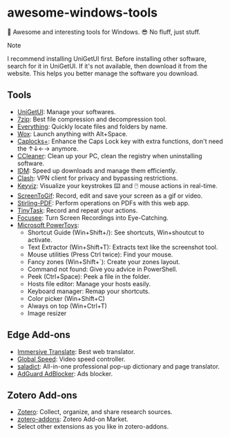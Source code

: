 # awesome-windows-tools

🔧 Awesome and interesting tools for Windows. 
😎 No fluff, just stuff.

> [!Note]
> I recommend installing UniGetUI first. Before installing other software, search for it in UniGetUI. If it's not available, then download it from the website. This helps you better manage the software you download.


## Tools

- [UniGetUI](https://github.com/marticliment/UniGetUI): Manage your softwares.
- [7zip](https://www.7-zip.org/): Best file compression and decompression tool.
- [Everything](https://www.voidtools.com/en-us/): Quickly locate files and folders by name.
- [Wox](https://github.com/Wox-launcher/Wox): Launch anything with Alt+Space.
- [Caplocks+](https://capslox.com/capslock-plus/en.html): Enhance the Caps Lock key with extra functions, don't need the ↑↓←→ anymore.
- [CCleaner](https://www.ccleaner.com/ccleaner): Clean up your PC, clean the registry when uninstalling software.
- [IDM](https://www.internetdownloadmanager.com/): Speed up downloads and manage them efficiently.
- [Clash](https://github.com/clashdownload/Clash): VPN client for privacy and bypassing restrictions.
- [Keyviz](https://mularahul.github.io/keyviz/): Visualize your keystrokes ⌨️ and 🖱️ mouse actions in real-time.
- [ScreenToGif](https://github.com/NickeManarin/ScreenToGif): Record, edit and save your screen as a gif or video.
- [Stirling-PDF](https://github.com/Stirling-Tools/Stirling-PDF): Perform operations on PDFs with this web app.
- [TinyTask](https://www.tinytask.net/): Record and repeat your actions.
- [Focusee](https://focusee.imobie.com/): Turn Screen Recordings into Eye-Catching.
- [Microsoft PowerToys](https://github.com/microsoft/PowerToys):
  - Shortcut Guide (Win+Shift+/): See shortcuts, Win+shoutcut to activate.
  - Text Extractor (Win+Shift+T): Extracts text like the screenshot tool.
  - Mouse utilities (Press Ctrl twice): Find your mouse.
  - Fancy zones (Win+Shift+`): Create your zones layout.
  - Command not found: Give you advice in PowerShell.
  - Peek (Ctrl+Space): Peek a file in the folder.
  - Hosts file editor: Manage your hosts easily.
  - Keyboard manager: Remap your shortcuts.
  - Color picker (Win+Shift+C)
  - Always on top (Win+Ctrl+T)
  - Image resizer

## Edge Add-ons

- [Immersive Translate](https://microsoftedge.microsoft.com/addons/detail/immersive-translate-tra/amkbmndfnliijdhojkpoglbnaaahippg): Best web translator.
- [Global Speed](https://microsoftedge.microsoft.com/addons/detail/global-speed/mjhlabbcmjflkpjknnicihkfnmbdfced): Video speed controller.
- [saladict](https://saladict.crimx.com/): All-in-one professional pop-up dictionary and page translator.
- [AdGuard AdBlocker](https://microsoftedge.microsoft.com/addons/detail/adguard-adblocker/pdffkfellgipmhklpdmokmckkkfcopbh): Ads blocker.

## Zotero Add-ons
- [Zotero](https://www.zotero.org/): Collect, organize, and share research sources.
- [zotero-addons](https://github.com/syt2/zotero-addons): Zotero Add-on Market.
- Select other extensions as you like in zotero-addons.
